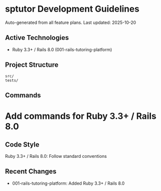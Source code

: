 # sptutor Development Guidelines

Auto-generated from all feature plans. Last updated: 2025-10-20

## Active Technologies
- Ruby 3.3+ / Rails 8.0 (001-rails-tutoring-platform)

## Project Structure
```
src/
tests/
```

## Commands
# Add commands for Ruby 3.3+ / Rails 8.0

## Code Style
Ruby 3.3+ / Rails 8.0: Follow standard conventions

## Recent Changes
- 001-rails-tutoring-platform: Added Ruby 3.3+ / Rails 8.0

<!-- MANUAL ADDITIONS START -->
<!-- MANUAL ADDITIONS END -->
